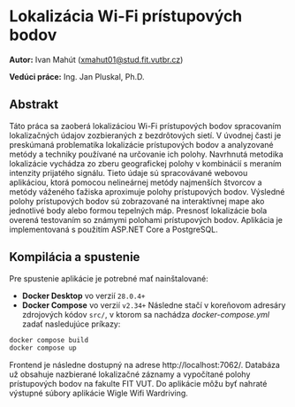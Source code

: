 # Lokalizácia Wi-Fi prístupových bodov
**Autor:** Ivan Mahút (xmahut01@stud.fit.vutbr.cz)

**Vedúci práce:** Ing. Jan Pluskal, Ph.D.
## Abstrakt
Táto práca sa zaoberá lokalizáciou Wi-Fi prístupových bodov spracovaním lokalizačných
údajov zozbieraných z bezdrôtových sietí. V úvodnej časti je preskúmaná problematika lokalizácie prístupových bodov a analyzované metódy a techniky používané na určovanie ich
polohy. Navrhnutá metodika lokalizácie vychádza zo zberu geografickej polohy v kombinácií s meraním intenzity prijatého signálu. Tieto údaje sú spracovávané webovou aplikáciou,
ktorá pomocou nelineárnej metódy najmenších štvorcov a metódy váženého ťažiska aproximuje polohy prístupových bodov. Výsledné polohy prístupových bodov sú zobrazované
na interaktívnej mape ako jednotlivé body alebo formou tepelných máp. Presnosť lokalizácie bola overená testovaním so známymi polohami prístupových bodov. Aplikácia je
implementovaná s použitím ASP.NET Core a PostgreSQL.
## Kompilácia a spustenie
Pre spustenie aplikácie je potrebné mať nainštalované:
- **Docker Desktop** vo verzií `28.0.4+` 
- **Docker Compose** vo verzií `v2.34+`
Následne stačí v koreňovom adresáry zdrojových kódov `src/`, v ktorom sa nachádza *docker-compose.yml* zadať nasledujúce príkazy:
 ```bash
docker compose build
docker compose up
```
Frontend je následne dostupný na adrese http://localhost:7062/. Databáza už obsahuje nazbierané lokalizačné záznamy a vypočítané polohy prístupových bodov na fakulte FIT VUT. Do aplikácie môžu byť nahraté výstupné súbory aplikácie Wigle Wifi Wardriving. 
